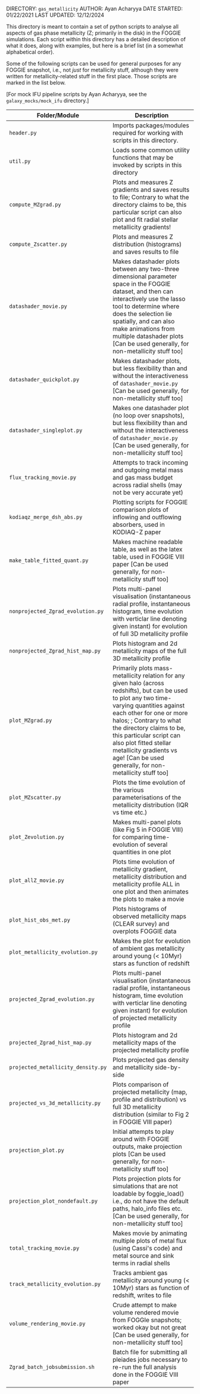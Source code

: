 DIRECTORY: `gas_metallicity`
AUTHOR: Ayan Acharyya
DATE STARTED: 01/22/2021
LAST UPDATED: 12/12/2024

This directory is meant to contain a set of python scripts to analyse all aspects of gas phase metallicity (Z; primarily in the disk) in the FOGGIE simulations.
Each script within this directory has a detailed description of what it does, along with examples, but here is a brief list (in a somewhat alphabetical order).

Some of the following scripts can be used for general purposes for any FOGGIE snapshot, i.e., not _just_ for metallicity stuff, although they were written
for metallicity-related stuff in the first place. Those scripts are marked in the list below.

[For mock IFU pipeline scripts by Ayan Acharyya, see the `galaxy_mocks/mock_ifu` directory.]

| Folder/Module        | Description |
|----------------------|-------------|
| `header.py` | Imports packages/modules required for working with scripts in this directory. |
| `util.py` | Loads some common utility functions that may be invoked by scripts in this directory |
| `compute_MZgrad.py` | Plots and measures Z gradients and saves results to file; Contrary to what the directory claims to be, this particular script can also plot and fit radial stellar metallicity gradients! |
| `compute_Zscatter.py` | Plots and measures Z distribution (histograms) and saves results to file |
| `datashader_movie.py` | Makes datashader plots between any two-three dimensional parameter space in the FOGGIE dataset, and then can interactively use the lasso tool to determine where does the selection lie spatially, and can also make animations from multiple datashader plots [Can be used generally, for non-metallicity stuff too] |
| `datashader_quickplot.py` | Makes datashader plots, but less flexibility than and without the interactiveness of `datashader_movie.py` [Can be used generally, for non-metallicity stuff too]|
| `datashader_singleplot.py` | Makes one datashader plot (no loop over snapshots), but less flexibility than and without the interactiveness of `datashader_movie.py` [Can be used generally, for non-metallicity stuff too] |
| `flux_tracking_movie.py` | Attempts to track incoming and outgoing metal mass and gas mass budget across radial shells (may not be very accurate yet) |
| `kodiaqz_merge_dsh_abs.py` | Plotting scripts for FOGGIE comparison plots of inflowing and outflowing absorbers, used in KODIAQ-Z paper |
| `make_table_fitted_quant.py` | Makes machine readable table, as well as the latex table, used in FOGGIE VIII paper [Can be used generally, for non-metallicity stuff too] |
| `nonprojected_Zgrad_evolution.py` | Plots multi-panel visualisation (instantaneous radial profile, instantaneous histogram, time evolution with verticlar line denoting given instant) for evolution of full 3D metallicity profile |
| `nonprojected_Zgrad_hist_map.py` | Plots histogram and 2d metallicity maps of the full 3D metallicity profile |
| `plot_MZgrad.py` | Primarily plots mass-metallicity relation for any given halo (across redshifts), but can be used to plot any two time-varying quantities against each other for one or more halos; ; Contrary to what the directory claims to be, this particular script can also plot fitted stellar metallicity gradients vs age! [Can be used generally, for non-metallicity stuff too] |
| `plot_MZscatter.py` | Plots the time evolution of the various parameterisations of the metallicity distribution (IQR vs time etc.) |
| `plot_Zevolution.py` | Makes multi-panel plots (like Fig 5 in FOGGIE VIII) for comparing time-evolution of several quantities in one plot |
| `plot_allZ_movie.py` | Plots time evolution of metallicity gradient, metallicity distribution and metallicity profile ALL in one plot and then animates the plots to make a movie |
| `plot_hist_obs_met.py` | Plots histograms of observed metallicity maps (CLEAR survey) and overplots FOGGIE data |
| `plot_metallicity_evolution.py` | Makes the plot for evolution of ambient gas metallicity around young (< 10Myr) stars as function of redshift |
| `projected_Zgrad_evolution.py` | Plots multi-panel visualisation (instantaneous radial profile, instantaneous histogram, time evolution with verticlar line denoting given instant) for evolution of projected metallicity profile |
| `projected_Zgrad_hist_map.py` | Plots histogram and 2d metallicity maps of the projected metallicity profile |
| `projected_metallicity_density.py` | Plots projected gas density and metallicity side-by-side |
| `projected_vs_3d_metallicity.py` | Plots comparison of projected metallicity (map, profile and distribution) vs full 3D metallicity distribution (similar to Fig 2 in FOGGIE VIII paper) |
| `projection_plot.py` | Initial attempts to play around with FOGGIE outputs, make projection plots [Can be used generally, for non-metallicity stuff too] |
| `projection_plot_nondefault.py` | Plots projection plots for simulations that are not loadable by foggie_load() i.e., do not have the default paths, halo_info files etc. [Can be used generally, for non-metallicity stuff too] |
| `total_tracking_movie.py` | Makes movie by animating multiple plots of metal flux (using Cassi's code) and metal source and sink terms in radial shells |
| `track_metallicity_evolution.py` | Tracks ambient gas metallicity around young (< 10Myr) stars as function of redshift, writes to file |
| `volume_rendering_movie.py`| Crude attempt to make volume rendered movie from FOGGIe snapshots; worked okay but not great  [Can be used generally, for non-metallicity stuff too] |
| `Zgrad_batch_jobsubmission.sh` | Batch file for submitting all pleiades jobs necessary to re-run the full analysis done in the FOGGIE VIII paper
